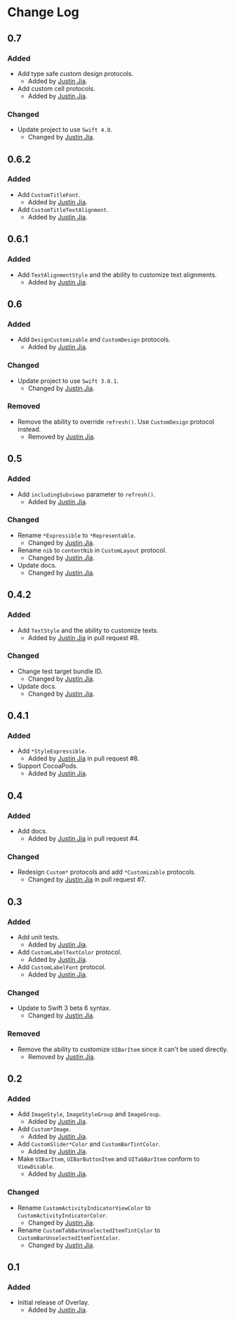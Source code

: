 # Change Log

## 0.7

### Added

- Add type safe custom design protocols.
  - Added by [Justin Jia](http://github.com/JustinJiaDev).
- Add custom cell protocols.
  - Added by [Justin Jia](http://github.com/JustinJiaDev).

### Changed

- Update project to use `Swift 4.0`.
  - Changed by [Justin Jia](http://github.com/JustinJiaDev).

## 0.6.2

### Added

- Add `CustomTitleFont`.
  - Added by [Justin Jia](http://github.com/JustinJiaDev).
- Add `CustomTitleTextAlignment`.
  - Added by [Justin Jia](http://github.com/JustinJiaDev).

## 0.6.1

### Added

- Add `TextAlignmentStyle` and the ability to customize text alignments.
  - Added by [Justin Jia](http://github.com/JustinJiaDev).

## 0.6

### Added

- Add `DesignCustomizable` and `CustomDesign` protocols.
  - Added by [Justin Jia](http://github.com/JustinJiaDev).

### Changed

- Update project to use `Swift 3.0.1`.
  - Changed by [Justin Jia](http://github.com/JustinJiaDev).

### Removed

- Remove the ability to override `refresh()`. Use `CustomDesign` protocol instead.
  - Removed by [Justin Jia](http://github.com/JustinJiaDev).

## 0.5

### Added

- Add `includingSubviews` parameter to `refresh()`.
    - Added by [Justin Jia](http://github.com/JustinJiaDev).

### Changed

- Rename `*Expressible` to `*Representable`.
    - Changed by [Justin Jia](http://github.com/JustinJiaDev).
- Rename `nib` to `contentNib` in `CustomLayout` protocol.
    - Changed by [Justin Jia](http://github.com/JustinJiaDev).
- Update docs.
    - Changed by [Justin Jia](http://github.com/JustinJiaDev).

## 0.4.2

### Added

- Add `TextStyle` and the ability to customize texts.
    - Added by [Justin Jia](http://github.com/JustinJiaDev) in pull request #8.

### Changed

- Change test target bundle ID.
    - Changed by [Justin Jia](http://github.com/JustinJiaDev).
- Update docs.
    - Changed by [Justin Jia](http://github.com/JustinJiaDev).

## 0.4.1

### Added

- Add `*StyleExpressible`.
    - Added by [Justin Jia](http://github.com/JustinJiaDev) in pull request #8.
- Support CocoaPods.
    - Added by [Justin Jia](http://github.com/JustinJiaDev).

## 0.4

### Added

- Add docs.
    - Added by [Justin Jia](http://github.com/JustinJiaDev) in pull request #4.

### Changed

- Redesign `Custom*` protocols and add `*Customizable` protocols.
    - Changed by [Justin Jia](http://github.com/JustinJiaDev) in pull request #7.

## 0.3

### Added

- Add unit tests.
    - Added by [Justin Jia](http://github.com/JustinJiaDev).
- Add `CustomLabelTextColor` protocol.
    - Added by [Justin Jia](http://github.com/JustinJiaDev).
- Add `CustomLabelFont` protocol.
    - Added by [Justin Jia](http://github.com/JustinJiaDev).

### Changed

- Update to Swift 3 beta 6 syntax.
    - Changed by [Justin Jia](http://github.com/JustinJiaDev).

### Removed

- Remove the ability to customize `UIBarItem` since it can't be used directly.
    - Removed by [Justin Jia](http://github.com/JustinJiaDev).

## 0.2

### Added

- Add `ImageStyle`, `ImageStyleGroup` and `ImageGroup`.
    - Added by [Justin Jia](http://github.com/JustinJiaDev).
- Add `Custom*Image`.
    - Added by [Justin Jia](http://github.com/JustinJiaDev).
- Add `CustomSlider*Color` and `CustomBarTintColor`.
    - Added by [Justin Jia](http://github.com/JustinJiaDev).
- Make `UIBarItem`, `UIBarButtonItem` and `UITabBarItem` conform to `ViewDisable`.
    - Added by [Justin Jia](http://github.com/JustinJiaDev).

### Changed

- Rename `CustomActivityIndicatorViewColor` to `CustomActivityIndicatorColor`.
    - Changed by [Justin Jia](http://github.com/JustinJiaDev).
- Rename `CustomTabBarUnselectedItemTintColor` to `CustomBarUnselectedItemTintColor`.
    - Changed by [Justin Jia](http://github.com/JustinJiaDev).

## 0.1

### Added

- Initial release of Overlay.
    - Added by [Justin Jia](http://github.com/JustinJiaDev).
